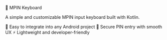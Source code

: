 🔑 MPIN Keyboard

A simple and customizable MPIN input keyboard built with Kotlin.

🎯 Easy to integrate into any Android project
🔐 Secure PIN entry with smooth UX
⚡ Lightweight and developer-friendly
